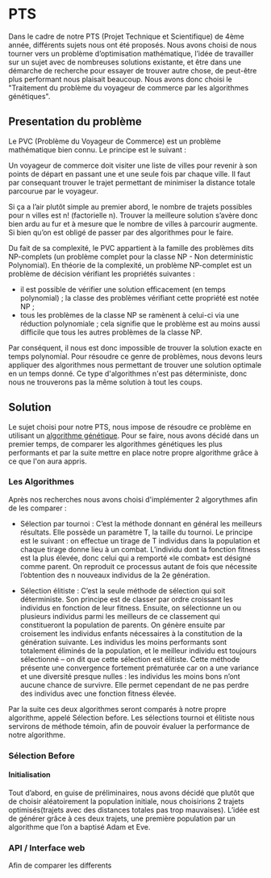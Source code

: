 # PTS
 
Dans le cadre de notre PTS (Projet Technique et Scientifique) de 4ème année, différents sujets nous ont été proposés. Nous avons choisi de nous tourner vers un problème d’optimisation mathématique, l’idée de travailler sur un sujet avec de nombreuses solutions existante, et être dans une démarche de recherche pour essayer de trouver autre chose, de peut-être plus performant nous plaisait beaucoup. 
Nous avons donc choisi le "Traitement du problème du voyageur de commerce par les algorithmes génétiques".


## Presentation du problème

Le PVC (Problème du Voyageur de Commerce) est un problème mathématique bien connu. Le principe est le suivant :

Un voyageur de commerce doit visiter une liste de villes pour revenir à son points de départ en passant une et une seule fois par chaque ville. Il faut par consequant trouver le trajet permettant de minimiser la distance totale parcourue par le voyageur.

Si ça a l’air plutôt simple au premier abord, le nombre de trajets possibles pour n villes est n! (factorielle n). Trouver la meilleure solution s’avère donc bien ardu au fur et à mesure que le nombre de villes à parcourir augmente. Si bien qu’on est obligé de passer par des algorithmes pour le faire.

Du fait de sa complexité, le PVC appartient à la famille des problèmes dits NP-complets (un problème complet pour la classe NP - Non deterministic Polynomial). En théorie de la complexité, un problème NP-complet est un problème de décision vérifiant les propriétés suivantes :
 
- il est possible de vérifier une solution efficacement (en temps polynomial) ; la classe des problèmes vérifiant cette propriété est notée NP ;
- tous les problèmes de la classe NP se ramènent à celui-ci via une réduction polynomiale ; cela signifie que le problème est au moins aussi difficile que tous les autres problèmes de la classe NP.

Par conséquent, il nous est donc impossible de trouver la solution exacte en temps polynomial. Pour résoudre ce genre de problèmes, nous devons leurs appliquer des algorithmes nous permettant de trouver une solution optimale en un temps donné. Ce type d'algorithmes n'est pas déterministe, donc nous ne trouverons pas la même solution à tout les coups.


## Solution

Le sujet choisi pour notre PTS, nous impose de résoudre ce problème en utilisant un [algorithme génétique](https://fr.wikipedia.org/wiki/Algorithme_génétique). Pour se faire, nous avons décidé dans un premier temps, de comparer les algorithmes génétiques les plus performants et par la suite mettre en place notre propre algorithme grâce à ce que l'on aura appris.


### Les Algorithmes

Après nos recherches nous avons choisi d'implémenter 2 algorythmes afin de les comparer : 

- Sélection par tournoi :
C’est la méthode donnant en général les meilleurs résultats. Elle possède un paramètre T, la taille du tournoi. Le principe est le suivant : on effectue un tirage de T individus dans la population et chaque tirage donne lieu à un combat. L’individu dont la fonction fitness est la plus élevée, donc celui qui a remporté «le combat» est désigné comme parent. On reproduit ce processus autant de fois que nécessite l’obtention des n nouveaux individus de la 2e génération.

- Sélection élitiste :
C’est la seule méthode de sélection qui soit déterministe. Son principe est de classer par ordre croissant les individus en fonction de leur fitness. Ensuite, on sélectionne un ou plusieurs individus parmi les meilleurs de ce classement qui constitueront la population de parents. On génère ensuite par croisement les individus enfants nécessaires à la constitution de la génération suivante. Les individus les moins performants sont totalement éliminés de la population, et le meilleur individu est toujours sélectionné – on dit que cette sélection est élitiste.
Cette méthode présente une convergence fortement prématurée car on a une variance et une diversité presque nulles : les individus les moins bons n’ont aucune chance de survivre. Elle permet cependant de ne pas perdre des individus avec une fonction fitness élevée.

Par la suite ces deux algorithmes seront comparés à notre propre algorithme, appelé Sélection before. Les sélections tournoi et élitiste nous servirons de méthode témoin, afin de pouvoir évaluer la performance de notre algorithme.


### Sélection Before

#### Initialisation

Tout d’abord, en guise de préliminaires, nous avons décidé que plutôt que de choisir aléatoirement la population initiale, nous choisirions 2 trajets optimisés(trajets avec des distances totales pas trop mauvaises). L’idée est de générer grâce à ces deux trajets, une première population par un algorithme que l’on a baptisé Adam et Eve.

### API / Interface web
Afin de comparer les differents 
